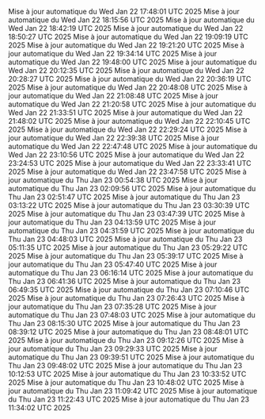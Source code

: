 Mise à jour automatique du Wed Jan 22 17:48:01 UTC 2025
Mise à jour automatique du Wed Jan 22 18:15:56 UTC 2025
Mise à jour automatique du Wed Jan 22 18:42:19 UTC 2025
Mise à jour automatique du Wed Jan 22 18:50:27 UTC 2025
Mise à jour automatique du Wed Jan 22 19:09:19 UTC 2025
Mise à jour automatique du Wed Jan 22 19:21:20 UTC 2025
Mise à jour automatique du Wed Jan 22 19:34:14 UTC 2025
Mise à jour automatique du Wed Jan 22 19:48:00 UTC 2025
Mise à jour automatique du Wed Jan 22 20:12:35 UTC 2025
Mise à jour automatique du Wed Jan 22 20:28:27 UTC 2025
Mise à jour automatique du Wed Jan 22 20:36:19 UTC 2025
Mise à jour automatique du Wed Jan 22 20:48:08 UTC 2025
Mise à jour automatique du Wed Jan 22 21:08:48 UTC 2025
Mise à jour automatique du Wed Jan 22 21:20:58 UTC 2025
Mise à jour automatique du Wed Jan 22 21:33:51 UTC 2025
Mise à jour automatique du Wed Jan 22 21:48:02 UTC 2025
Mise à jour automatique du Wed Jan 22 22:10:45 UTC 2025
Mise à jour automatique du Wed Jan 22 22:29:24 UTC 2025
Mise à jour automatique du Wed Jan 22 22:39:38 UTC 2025
Mise à jour automatique du Wed Jan 22 22:47:48 UTC 2025
Mise à jour automatique du Wed Jan 22 23:10:56 UTC 2025
Mise à jour automatique du Wed Jan 22 23:24:53 UTC 2025
Mise à jour automatique du Wed Jan 22 23:33:41 UTC 2025
Mise à jour automatique du Wed Jan 22 23:47:58 UTC 2025
Mise à jour automatique du Thu Jan 23 00:54:38 UTC 2025
Mise à jour automatique du Thu Jan 23 02:09:56 UTC 2025
Mise à jour automatique du Thu Jan 23 02:51:47 UTC 2025
Mise à jour automatique du Thu Jan 23 03:13:22 UTC 2025
Mise à jour automatique du Thu Jan 23 03:30:39 UTC 2025
Mise à jour automatique du Thu Jan 23 03:47:39 UTC 2025
Mise à jour automatique du Thu Jan 23 04:13:59 UTC 2025
Mise à jour automatique du Thu Jan 23 04:31:59 UTC 2025
Mise à jour automatique du Thu Jan 23 04:48:03 UTC 2025
Mise à jour automatique du Thu Jan 23 05:11:35 UTC 2025
Mise à jour automatique du Thu Jan 23 05:29:22 UTC 2025
Mise à jour automatique du Thu Jan 23 05:39:17 UTC 2025
Mise à jour automatique du Thu Jan 23 05:47:40 UTC 2025
Mise à jour automatique du Thu Jan 23 06:16:14 UTC 2025
Mise à jour automatique du Thu Jan 23 06:41:36 UTC 2025
Mise à jour automatique du Thu Jan 23 06:49:35 UTC 2025
Mise à jour automatique du Thu Jan 23 07:10:46 UTC 2025
Mise à jour automatique du Thu Jan 23 07:26:43 UTC 2025
Mise à jour automatique du Thu Jan 23 07:35:28 UTC 2025
Mise à jour automatique du Thu Jan 23 07:48:03 UTC 2025
Mise à jour automatique du Thu Jan 23 08:15:30 UTC 2025
Mise à jour automatique du Thu Jan 23 08:39:12 UTC 2025
Mise à jour automatique du Thu Jan 23 08:48:01 UTC 2025
Mise à jour automatique du Thu Jan 23 09:12:26 UTC 2025
Mise à jour automatique du Thu Jan 23 09:29:33 UTC 2025
Mise à jour automatique du Thu Jan 23 09:39:51 UTC 2025
Mise à jour automatique du Thu Jan 23 09:48:02 UTC 2025
Mise à jour automatique du Thu Jan 23 10:12:53 UTC 2025
Mise à jour automatique du Thu Jan 23 10:33:52 UTC 2025
Mise à jour automatique du Thu Jan 23 10:48:02 UTC 2025
Mise à jour automatique du Thu Jan 23 11:09:42 UTC 2025
Mise à jour automatique du Thu Jan 23 11:22:43 UTC 2025
Mise à jour automatique du Thu Jan 23 11:34:02 UTC 2025
